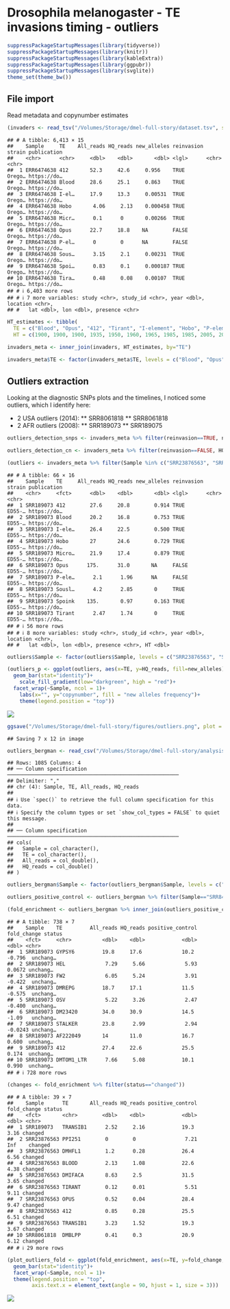 Drosophila melanogaster - TE invasions timing - outliers
================

``` r
suppressPackageStartupMessages(library(tidyverse))
suppressPackageStartupMessages(library(knitr))
suppressPackageStartupMessages(library(kableExtra))
suppressPackageStartupMessages(library(ggpubr))
suppressPackageStartupMessages(library(svglite))
theme_set(theme_bw())
```

## File import

Read metadata and copynumber estimates

``` r
(invaders <- read_tsv("/Volumes/Storage/dmel-full-story/dataset.tsv", show_col_types = FALSE) %>% mutate(presence = ifelse(HQ_reads>=2.5, "present", "absent")))
```

    ## # A tibble: 6,413 × 15
    ##    Sample     TE    All_reads HQ_reads new_alleles reinvasion strain publication
    ##    <chr>      <chr>     <dbl>    <dbl>       <dbl> <lgl>      <chr>  <chr>      
    ##  1 ERR6474638 412       52.3     42.6     0.956    TRUE       Orego… https://do…
    ##  2 ERR6474638 Blood     28.6     25.1     0.863    TRUE       Orego… https://do…
    ##  3 ERR6474638 I-el…     17.9     13.3     0.00531  TRUE       Orego… https://do…
    ##  4 ERR6474638 Hobo       4.06     2.13    0.000458 TRUE       Orego… https://do…
    ##  5 ERR6474638 Micr…      0.1      0       0.00266  TRUE       Orego… https://do…
    ##  6 ERR6474638 Opus      22.7     18.8    NA        FALSE      Orego… https://do…
    ##  7 ERR6474638 P-el…      0        0      NA        FALSE      Orego… https://do…
    ##  8 ERR6474638 Sous…      3.15     2.1     0.00231  TRUE       Orego… https://do…
    ##  9 ERR6474638 Spoi…      0.83     0.1     0.000187 TRUE       Orego… https://do…
    ## 10 ERR6474638 Tira…      0.48     0.08    0.00107  TRUE       Orego… https://do…
    ## # ℹ 6,403 more rows
    ## # ℹ 7 more variables: study <chr>, study_id <chr>, year <dbl>, location <chr>,
    ## #   lat <dbl>, lon <dbl>, presence <chr>

``` r
HT_estimates <- tibble(
  TE = c("Blood", "Opus", "412", "Tirant", "I-element", "Hobo", "P-element", "Spoink", "Micropia", "Souslik", "Transib1"),
  HT = c(1900, 1900, 1900, 1935, 1950, 1960, 1965, 1985, 1985, 2005, 2010))

invaders_meta <- inner_join(invaders, HT_estimates, by="TE")
  
invaders_meta$TE <- factor(invaders_meta$TE, levels = c("Blood", "Opus", "412", "Tirant", "I-element", "Hobo", "P-element", "Spoink", "Micropia", "Souslik", "Transib1"))
```

## Outliers extraction

Looking at the diagnostic SNPs plots and the timelines, I noticed some
outliers, which I identify here:

- 2 USA outliers (2014): \*\* SRR8061818 \*\* SRR8061818
- 2 AFR outliers (2008): \*\* SRR189073 \*\* SRR189075

``` r
outliers_detection_snps <- invaders_meta %>% filter(reinvasion==TRUE, new_alleles<0.3, year>1960, TE!="Transib1", TE!="Souslik") %>% arrange(year)

outliers_detection_cn <- invaders_meta %>% filter(reinvasion==FALSE, HQ_reads<2.5, year>1995, TE!="Transib1", TE!="Souslik") %>% arrange(year)

(outliers <- invaders_meta %>% filter(Sample %in% c("SRR23876563", "SRR8494428", "SRR189075", "SRR189073", "SRR8061818", "SRR8061819")))
```

    ## # A tibble: 66 × 16
    ##    Sample    TE     All_reads HQ_reads new_alleles reinvasion strain publication
    ##    <chr>     <fct>      <dbl>    <dbl>       <dbl> <lgl>      <chr>  <chr>      
    ##  1 SRR189073 412        27.6     20.8        0.914 TRUE       ED55-… https://do…
    ##  2 SRR189073 Blood      20.2     16.8        0.753 TRUE       ED55-… https://do…
    ##  3 SRR189073 I-ele…     26.4     22.5        0.500 TRUE       ED55-… https://do…
    ##  4 SRR189073 Hobo       27       24.6        0.729 TRUE       ED55-… https://do…
    ##  5 SRR189073 Micro…     21.9     17.4        0.879 TRUE       ED55-… https://do…
    ##  6 SRR189073 Opus      175.      31.0       NA     FALSE      ED55-… https://do…
    ##  7 SRR189073 P-ele…      2.1      1.96      NA     FALSE      ED55-… https://do…
    ##  8 SRR189073 Sousl…      4.2      2.85       0     TRUE       ED55-… https://do…
    ##  9 SRR189073 Spoink    135.       0.97       0.163 TRUE       ED55-… https://do…
    ## 10 SRR189073 Tirant      2.47     1.74       0     TRUE       ED55-… https://do…
    ## # ℹ 56 more rows
    ## # ℹ 8 more variables: study <chr>, study_id <chr>, year <dbl>, location <chr>,
    ## #   lat <dbl>, lon <dbl>, presence <chr>, HT <dbl>

``` r
outliers$Sample <- factor(outliers$Sample, levels = c("SRR23876563", "SRR8494428", "SRR189075", "SRR189073", "SRR8061818", "SRR8061819"))

(outliers_p <- ggplot(outliers, aes(x=TE, y=HQ_reads, fill=new_alleles))+
  geom_bar(stat="identity")+
    scale_fill_gradient(low="darkgreen", high = "red")+
  facet_wrap(~Sample, ncol = 1)+
    labs(x="", y="copynumber", fill = "new alleles frequency")+
    theme(legend.position = "top"))
```

![](outliers_files/figure-gfm/unnamed-chunk-3-1.png)<!-- -->

``` r
ggsave("/Volumes/Storage/dmel-full-story/figures/outliers.png", plot = outliers_p, height = 12)
```

    ## Saving 7 x 12 in image

``` r
outliers_bergman <- read_csv("/Volumes/Storage/dmel-full-story/analysis/outliers/outliers-dmelTEs.csv") %>% filter(Sample!="Sample") %>% type_convert()
```

    ## Rows: 1085 Columns: 4
    ## ── Column specification ────────────────────────────────────────────────────────
    ## Delimiter: ","
    ## chr (4): Sample, TE, All_reads, HQ_reads
    ## 
    ## ℹ Use `spec()` to retrieve the full column specification for this data.
    ## ℹ Specify the column types or set `show_col_types = FALSE` to quiet this message.
    ## 
    ## ── Column specification ────────────────────────────────────────────────────────
    ## cols(
    ##   Sample = col_character(),
    ##   TE = col_character(),
    ##   All_reads = col_double(),
    ##   HQ_reads = col_double()
    ## )

``` r
outliers_bergman$Sample <- factor(outliers_bergman$Sample, levels = c("SRR23876563", "SRR8494428", "SRR189075", "SRR189073", "SRR8061818", "SRR8061819"))

outliers_positive_control <- outliers_bergman %>% filter(Sample=="SRR8494428") %>% mutate(positive_control = HQ_reads) %>% select(TE, positive_control) %>% filter(positive_control>1)

(fold_enrichment <- outliers_bergman %>% inner_join(outliers_positive_control, by="TE") %>% mutate(fold_change = log2(positive_control/HQ_reads), status = ifelse(fold_change >= 3, "changed", "unchanged")))
```

    ## # A tibble: 738 × 7
    ##    Sample    TE         All_reads HQ_reads positive_control fold_change status  
    ##    <fct>     <chr>          <dbl>    <dbl>            <dbl>       <dbl> <chr>   
    ##  1 SRR189073 GYPSY6         19.8     17.6             10.2      -0.796  unchang…
    ##  2 SRR189073 HEL             7.29     5.66             5.93      0.0672 unchang…
    ##  3 SRR189073 FW2             6.05     5.24             3.91     -0.422  unchang…
    ##  4 SRR189073 DMREPG         18.7     17.1             11.5      -0.575  unchang…
    ##  5 SRR189073 OSV             5.22     3.26             2.47     -0.400  unchang…
    ##  6 SRR189073 DM23420        34.0     30.9             14.5      -1.09   unchang…
    ##  7 SRR189073 STALKER        23.8      2.99             2.94     -0.0243 unchang…
    ##  8 SRR189073 AF222049       14       11.0             16.7       0.600  unchang…
    ##  9 SRR189073 412            27.4     22.6             25.5       0.174  unchang…
    ## 10 SRR189073 DMTOM1_LTR      7.66     5.08            10.1       0.990  unchang…
    ## # ℹ 728 more rows

``` r
(changes <- fold_enrichment %>% filter(status=="changed"))
```

    ## # A tibble: 39 × 7
    ##    Sample      TE       All_reads HQ_reads positive_control fold_change status 
    ##    <fct>       <chr>        <dbl>    <dbl>            <dbl>       <dbl> <chr>  
    ##  1 SRR189073   TRANSIB1      2.52     2.16            19.3         3.16 changed
    ##  2 SRR23876563 PPI251        0        0                7.21      Inf    changed
    ##  3 SRR23876563 DMHFL1        1.2      0.28            26.4         6.56 changed
    ##  4 SRR23876563 BLOOD         2.13     1.08            22.6         4.38 changed
    ##  5 SRR23876563 DMIFACA       8.63     2.5             31.5         3.65 changed
    ##  6 SRR23876563 TIRANT        0.12     0.01             5.51        9.11 changed
    ##  7 SRR23876563 OPUS          0.52     0.04            28.4         9.47 changed
    ##  8 SRR23876563 412           0.85     0.28            25.5         6.51 changed
    ##  9 SRR23876563 TRANSIB1      3.23     1.52            19.3         3.67 changed
    ## 10 SRR8061818  DMBLPP        0.41     0.3             20.9         6.12 changed
    ## # ℹ 29 more rows

``` r
(plot_outliers_fold <- ggplot(fold_enrichment, aes(x=TE, y=fold_change, fill=status))+
  geom_bar(stat="identity")+
  facet_wrap(~Sample, ncol = 1)+
  theme(legend.position = "top", 
        axis.text.x = element_text(angle = 90, hjust = 1, size = 3)))
```

![](outliers_files/figure-gfm/unnamed-chunk-5-1.png)<!-- -->
